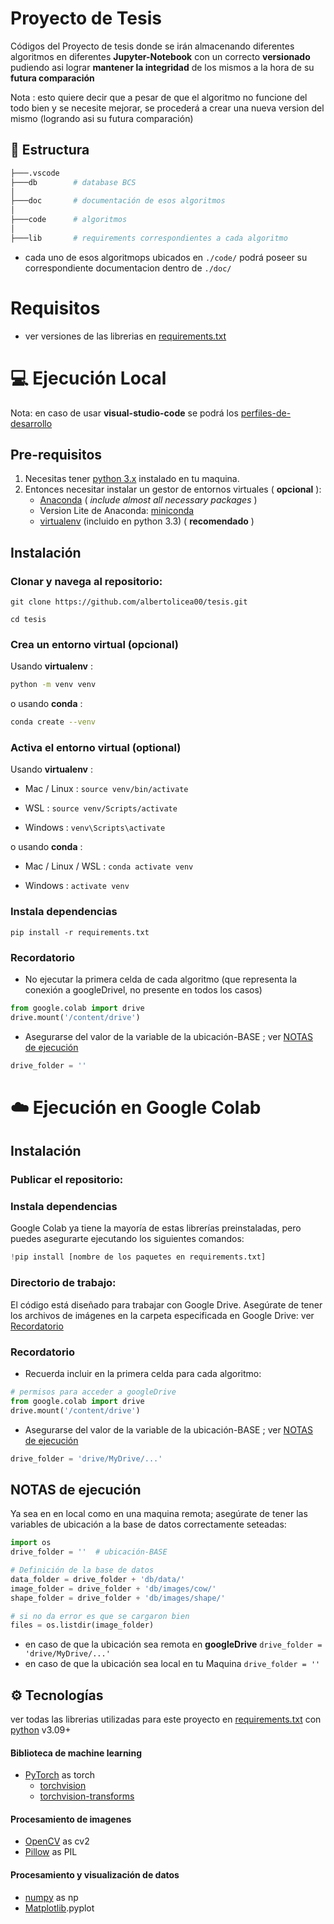 # Proyecto de Tesis

Códigos del Proyecto de tesis donde se irán almacenando diferentes algoritmos en diferentes **Jupyter-Notebook** con un correcto **versionado** pudiendo asi lograr **mantener la integridad** de los mismos a la hora de su **futura comparación**

Nota : esto quiere decir que a pesar de que el algoritmo no funcione del todo bien y se necesite mejorar, se procederá a crear una nueva version del mismo (logrando asi su futura comparación)

## 🌳 Estructura

```bash
├───.vscode
├───db        # database BCS
│
├───doc       # documentación de esos algoritmos
│
├───code      # algoritmos
│
├───lib       # requirements correspondientes a cada algoritmo
```

- cada uno de esos algoritmops ubicados en `./code/` podrá poseer su correspondiente documentacion dentro de `./doc/`

# Requisitos

<!-- TODO
- propiedades de la maquina para su ejecución

- ?? conexión a internet estable
-->

- ver versiones de las librerias en [requirements.txt]('./requirements.txt')

# 💻 Ejecución Local

Nota: en caso de usar **visual-studio-code** se podrá los [perfiles-de-desarrollo]('./vscode-profiles/')

## Pre-requisitos

1. Necesitas tener [python 3.x](https://www.python.org/) instalado en tu maquina.
2. Entonces necesitar instalar un gestor de entornos virtuales ( **opcional** ):
   - [Anaconda](https://www.anaconda.com/) ( _include almost all necessary packages_ )
   - Version Lite de Anaconda: [miniconda](https://docs.anaconda.com/free/miniconda/index.html)
   - [virtualenv](https://pypi.org/project/virtualenv/) (incluido en python 3.3) ( **recomendado** )

## Instalación

### Clonar y navega al repositorio:

```batch
git clone https://github.com/albertolicea00/tesis.git
```

```batch
cd tesis
```

### Crea un entorno virtual (opcional)

Usando **virtualenv** :

```bash
python -m venv venv
```

o usando **conda** :

```bash
conda create --venv
```

### Activa el entorno virtual (optional)

Usando **virtualenv** :

- Mac / Linux : `source venv/bin/activate`

- WSL : `source venv/Scripts/activate`

- Windows : `venv\Scripts\activate`

o usando **conda** :

- Mac / Linux / WSL : `conda activate venv`

- Windows : `activate venv`

### Instala dependencias

```batch
pip install -r requirements.txt
```

### Recordatorio

- No ejecutar la primera celda de cada algoritmo (que representa la conexión a googleDrivel, no presente en todos los casos)

```python
from google.colab import drive
drive.mount('/content/drive')
```

<!-- TODO enlace roto -->

- Asegurarse del valor de la variable de la ubicación-BASE ; ver [NOTAS de ejecución]()

```python
drive_folder = ''
```

# ☁️ Ejecución en Google Colab

## Instalación

### Publicar el repositorio:

### Instala dependencias

Google Colab ya tiene la mayoría de estas librerías preinstaladas, pero puedes asegurarte ejecutando los siguientes comandos:

```python
!pip install [nombre de los paquetes en requirements.txt]
```

### Directorio de trabajo:

El código está diseñado para trabajar con Google Drive. Asegúrate de tener los archivos de imágenes en la carpeta especificada en Google Drive: ver [Recordatorio]()

### Recordatorio

- Recuerda incluir en la primera celda para cada algoritmo:

```python
# permisos para acceder a googleDrive
from google.colab import drive
drive.mount('/content/drive')
```

<!-- TODO enlace roto -->

- Asegurarse del valor de la variable de la ubicación-BASE ; ver [NOTAS de ejecución]()

```python
drive_folder = 'drive/MyDrive/...'
```

## NOTAS de ejecución

Ya sea en en local como en una maquina remota; asegúrate de tener las variables de ubicación a la base de datos correctamente seteadas:

```python
import os
drive_folder = ''  # ubicación-BASE

# Definición de la base de datos
data_folder = drive_folder + 'db/data/'
image_folder = drive_folder + 'db/images/cow/'
shape_folder = drive_folder + 'db/images/shape/'

# si no da error es que se cargaron bien
files = os.listdir(image_folder)
```

- en caso de que la ubicación sea remota en **googleDrive** `drive_folder = 'drive/MyDrive/...'`
- en caso de que la ubicación sea local en tu Maquina `drive_folder = ''  `

## ⚙️ Tecnologías

ver todas las librerias utilizadas para este proyecto en [requirements.txt]('./requirements.txt') con [python](https://www.python.org/) v3.09+

#### Biblioteca de machine learning

- [PyTorch](https://pytorch.org/) as torch
  - [torchvision](https://pytorch.org/vision/stable/index.html)
  - [torchvision-transforms](https://pytorch.org/vision/0.11/transforms.html)

#### Procesamiento de imagenes

- [OpenCV](https://opencv.org/get-started/) as cv2
- [Pillow](https://python-pillow.org/) as PIL

#### Procesamiento y visualización de datos

- [numpy](https://numpy.org/) as np
- [Matplotlib](https://matplotlib.org/).pyplot

